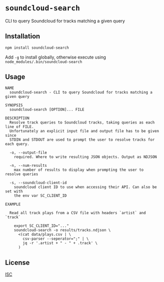 `soundcloud-search`
===================

CLI to query Soundcloud for tracks matching a given query

Installation
------------

```bash
npm install soundcloud-search
```

Add `-g` to install globally, otherwise execute using `node_modules/.bin/soundcloud-search`

Usage
-----

```
NAME
  soundcloud-search - CLI to query Soundcloud for tracks matching a given query

SYNOPSIS
  soundcloud-search [OPTION]... FILE

DESCRIPTION
  Resolve track queries to Soundcloud tracks, taking queries as each line of FILE.
  Unfortunately an explicit input file and output file has to be given since
  STDIN and STDOUT are used to prompt the user to resolve tracks for each query.

  -o, --output-file
    required. Where to write resulting JSON objects. Output as NDJSON

  -n, --num-results
    max number of results to display when prompting the user to resolve queries

  -s, --soundcloud-client-id
    soundcloud client ID to use when accessing their API. Can also be set with
    the env var SC_CLIENT_ID

EXAMPLE

  Read all track plays from a CSV file with headers `artist` and `track`

    export SC_CLIENT_ID="..."
    soundcloud-search -o results/tracks.ndjson \
      <(cat data/plays.csv | \
        csv-parser --seperator=";" | \
        jq -r '.artist + " - " + .track' \
      )
```

License
-------

[ISC](LICENSE)
